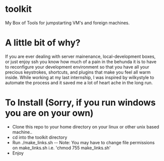 toolkit
=======

My Box of Tools for jumpstarting VM's and foreign machines.


A little bit of why?
====================

If you are ever dealing with server mainenance, local-development boxes, or just enjoy ssh you know how much of a pain in the behunda it is to have to reconfigure your development environment so that you have all your precious keystrokes, shortcuts, and plugins that make you feel all warm inside.  While working at my last internship, I was inspired by wilkystyle to automate the process and it saved me a lot of heart ache in the long run.

   To Install (Sorry, if you run windows you are on your own)
==================
- Clone this repo to your home directory on your linux or other unix based machine..
- cd into the toolkit directory
- Run ./make_links.sh
   -- Note: You may have to change file permissions on make_links.sh i.e. 'chmod 755 make_links.sh'
- Enjoy
